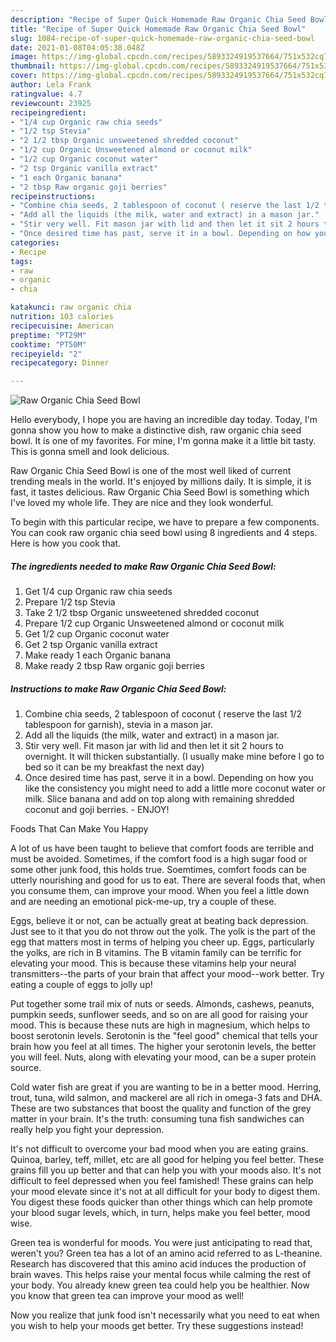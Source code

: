 ```yaml
---
description: "Recipe of Super Quick Homemade Raw Organic Chia Seed Bowl"
title: "Recipe of Super Quick Homemade Raw Organic Chia Seed Bowl"
slug: 1084-recipe-of-super-quick-homemade-raw-organic-chia-seed-bowl
date: 2021-01-08T04:05:38.048Z
image: https://img-global.cpcdn.com/recipes/5893324919537664/751x532cq70/raw-organic-chia-seed-bowl-recipe-main-photo.jpg
thumbnail: https://img-global.cpcdn.com/recipes/5893324919537664/751x532cq70/raw-organic-chia-seed-bowl-recipe-main-photo.jpg
cover: https://img-global.cpcdn.com/recipes/5893324919537664/751x532cq70/raw-organic-chia-seed-bowl-recipe-main-photo.jpg
author: Lela Frank
ratingvalue: 4.7
reviewcount: 23925
recipeingredient:
- "1/4 cup Organic raw chia seeds"
- "1/2 tsp Stevia"
- "2 1/2 tbsp Organic unsweetened shredded coconut"
- "1/2 cup Organic Unsweetened almond or coconut milk"
- "1/2 cup Organic coconut water"
- "2 tsp Organic vanilla extract"
- "1 each Organic banana"
- "2 tbsp Raw organic goji berries"
recipeinstructions:
- "Combine chia seeds, 2 tablespoon of coconut ( reserve the last 1/2 tablespoon for garnish), stevia in a mason jar."
- "Add all the liquids (the milk, water and extract) in a mason jar."
- "Stir very well. Fit mason jar with lid and then let it sit 2 hours to overnight. It will thicken substantially. (I usually make mine before I go to bed so it can be my breakfast the next day)"
- "Once desired time has past, serve it in a bowl. Depending on how you like the consistency you might need to add a little more coconut water or milk. Slice banana and add on top along with remaining shredded coconut and goji berries.  ENJOY!"
categories:
- Recipe
tags:
- raw
- organic
- chia

katakunci: raw organic chia 
nutrition: 103 calories
recipecuisine: American
preptime: "PT29M"
cooktime: "PT50M"
recipeyield: "2"
recipecategory: Dinner

---
```



![Raw Organic Chia Seed Bowl](https://img-global.cpcdn.com/recipes/5893324919537664/751x532cq70/raw-organic-chia-seed-bowl-recipe-main-photo.jpg)

Hello everybody, I hope you are having an incredible day today. Today, I'm gonna show you how to make a distinctive dish, raw organic chia seed bowl. It is one of my favorites. For mine, I'm gonna make it a little bit tasty. This is gonna smell and look delicious.



Raw Organic Chia Seed Bowl is one of the most well liked of current trending meals in the world. It's enjoyed by millions daily. It is simple, it is fast, it tastes delicious. Raw Organic Chia Seed Bowl is something which I've loved my whole life. They are nice and they look wonderful.


To begin with this particular recipe, we have to prepare a few components. You can cook raw organic chia seed bowl using 8 ingredients and 4 steps. Here is how you cook that.

<!--inarticleads1-->

##### The ingredients needed to make Raw Organic Chia Seed Bowl:

1. Get 1/4 cup Organic raw chia seeds
1. Prepare 1/2 tsp Stevia
1. Take 2 1/2 tbsp Organic unsweetened shredded coconut
1. Prepare 1/2 cup Organic Unsweetened almond or coconut milk
1. Get 1/2 cup Organic coconut water
1. Get 2 tsp Organic vanilla extract
1. Make ready 1 each Organic banana
1. Make ready 2 tbsp Raw organic goji berries




<!--inarticleads2-->

##### Instructions to make Raw Organic Chia Seed Bowl:

1. Combine chia seeds, 2 tablespoon of coconut ( reserve the last 1/2 tablespoon for garnish), stevia in a mason jar.
1. Add all the liquids (the milk, water and extract) in a mason jar.
1. Stir very well. Fit mason jar with lid and then let it sit 2 hours to overnight. It will thicken substantially. (I usually make mine before I go to bed so it can be my breakfast the next day)
1. Once desired time has past, serve it in a bowl. Depending on how you like the consistency you might need to add a little more coconut water or milk. Slice banana and add on top along with remaining shredded coconut and goji berries.  - ENJOY!




Foods That Can Make You Happy


A lot of us have been taught to believe that comfort foods are terrible and must be avoided. Sometimes, if the comfort food is a high sugar food or some other junk food, this holds true. Soemtimes, comfort foods can be utterly nourishing and good for us to eat. There are several foods that, when you consume them, can improve your mood. When you feel a little down and are needing an emotional pick-me-up, try a couple of these.

Eggs, believe it or not, can be actually great at beating back depression. Just see to it that you do not throw out the yolk. The yolk is the part of the egg that matters most in terms of helping you cheer up. Eggs, particularly the yolks, are rich in B vitamins. The B vitamin family can be terrific for elevating your mood. This is because these vitamins help your neural transmitters--the parts of your brain that affect your mood--work better. Try eating a couple of eggs to jolly up!

Put together some trail mix of nuts or seeds. Almonds, cashews, peanuts, pumpkin seeds, sunflower seeds, and so on are all good for raising your mood. This is because these nuts are high in magnesium, which helps to boost serotonin levels. Serotonin is the "feel good" chemical that tells your brain how you feel at all times. The higher your serotonin levels, the better you will feel. Nuts, along with elevating your mood, can be a super protein source.

Cold water fish are great if you are wanting to be in a better mood. Herring, trout, tuna, wild salmon, and mackerel are all rich in omega-3 fats and DHA. These are two substances that boost the quality and function of the grey matter in your brain. It's the truth: consuming tuna fish sandwiches can really help you fight your depression. 

It's not difficult to overcome your bad mood when you are eating grains. Quinoa, barley, teff, millet, etc are all good for helping you feel better. These grains fill you up better and that can help you with your moods also. It's not difficult to feel depressed when you feel famished! These grains can help your mood elevate since it's not at all difficult for your body to digest them. You digest these foods quicker than other things which can help promote your blood sugar levels, which, in turn, helps make you feel better, mood wise.

Green tea is wonderful for moods. You were just anticipating to read that, weren't you? Green tea has a lot of an amino acid referred to as L-theanine. Research has discovered that this amino acid induces the production of brain waves. This helps raise your mental focus while calming the rest of your body. You already knew green tea could help you be healthier. Now you know that green tea can improve your mood as well!

Now you realize that junk food isn't necessarily what you need to eat when you wish to help your moods get better. Try  these suggestions  instead!

